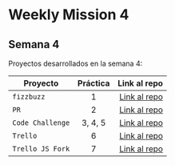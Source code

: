 # Weekly Mission 4

## Semana 4 

Proyectos desarrollados en la semana 4:

| Proyecto | Práctica | Link al repo |
| ------------- |:-------------:| -----:|
|`fizzbuzz`|1|[Link al repo](https://github.com/luisma0330/fizzbuzz)|
|`PR`|2|[Link al repo](https://github.com/luisma0330/fizzbuzz-PR)|
|`Code Challenge`|3, 4, 5|[Link al repo](https://github.com/luisma0330/code_challenge_Visual_Partners_API)|
|`Trello`|6|[Link al repo](https://github.com/LaunchX-InnovaccionVirtual/MissionNodeJS)|
|`Trello JS Fork`|7|[Link al repo](https://github.com/LaunchX-InnovaccionVirtual/MissionNodeJS)|
